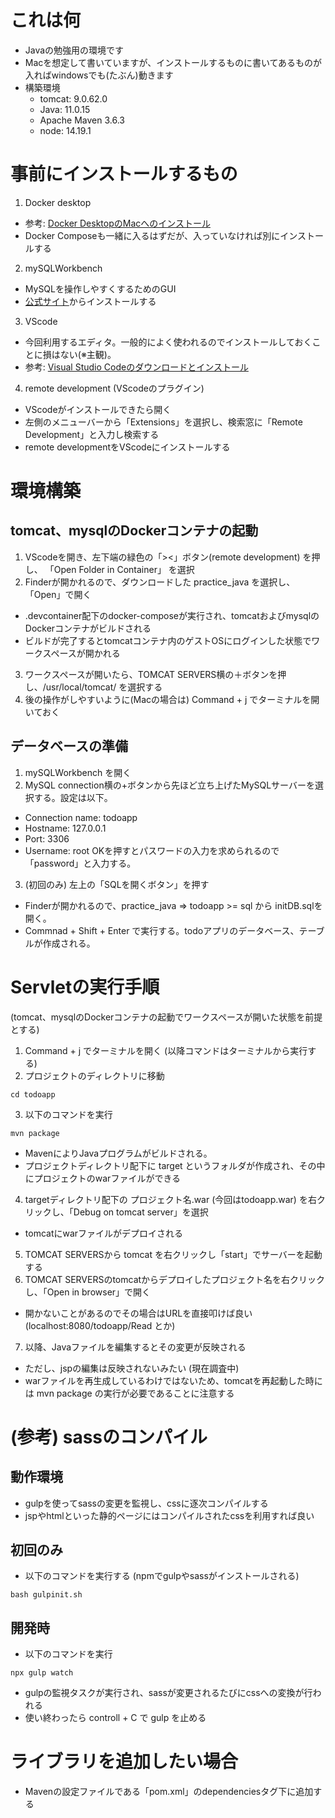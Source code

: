 # これは何
- Javaの勉強用の環境です
- Macを想定して書いていますが、インストールするものに書いてあるものが入ればwindowsでも(たぶん)動きます
- 構築環境
    - tomcat: 9.0.62.0
    - Java: 11.0.15
    - Apache Maven 3.6.3
    - node: 14.19.1
# 事前にインストールするもの
1. Docker desktop
- 参考: [Docker DesktopのMacへのインストール](https://matsuand.github.io/docs.docker.jp.onthefly/desktop/mac/install/)
- Docker Composeも一緒に入るはずだが、入っていなければ別にインストールする 
2. mySQLWorkbench
- MySQLを操作しやすくするためのGUI
- [公式サイト](https://www.mysql.com/jp/products/workbench/)からインストールする
3. VScode
- 今回利用するエディタ。一般的によく使われるのでインストールしておくことに損はない(※主観)。
- 参考: [Visual Studio Codeのダウンロードとインストール](https://www.javadrive.jp/vscode/install/index1.html) 
4. remote development (VScodeのプラグイン)
- VScodeがインストールできたら開く
- 左側のメニューバーから「Extensions」を選択し、検索窓に「Remote Development」と入力し検索する
- remote developmentをVScodeにインストールする

# 環境構築
## tomcat、mysqlのDockerコンテナの起動
1. VScodeを開き、左下端の緑色の「><」ボタン(remote development) を押し、 「Open Folder in Container」 を選択
2. Finderが開かれるので、ダウンロードした practice_java を選択し、「Open」で開く
- .devcontainer配下のdocker-composeが実行され、tomcatおよびmysqlのDockerコンテナがビルドされる
- ビルドが完了するとtomcatコンテナ内のゲストOSにログインした状態でワークスペースが開かれる
3. ワークスペースが開いたら、TOMCAT SERVERS横の＋ボタンを押し、/usr/local/tomcat/ を選択する
4. 後の操作がしやすいように(Macの場合は) Command + j でターミナルを開いておく
## データベースの準備
1. mySQLWorkbench を開く
2. MySQL connection横の+ボタンから先ほど立ち上げたMySQLサーバーを選択する。設定は以下。
- Connection name: todoapp
- Hostname: 127.0.0.1
- Port: 3306
- Username: root
OKを押すとパスワードの入力を求められるので「password」と入力する。

3. (初回のみ) 左上の「SQLを開くボタン」を押す
- Finderが開かれるので、practice_java => todoapp >= sql から initDB.sqlを開く。
- Commnad + Shift + Enter で実行する。todoアプリのデータベース、テーブルが作成される。

# Servletの実行手順
(tomcat、mysqlのDockerコンテナの起動でワークスペースが開いた状態を前提とする)
1. Command + j でターミナルを開く (以降コマンドはターミナルから実行する)
2. プロジェクトのディレクトリに移動
```
cd todoapp
```
3. 以下のコマンドを実行
```
mvn package
```
- MavenによりJavaプログラムがビルドされる。
- プロジェクトディレクトリ配下に target というフォルダが作成され、その中にプロジェクトのwarファイルができる
4. targetディレクトリ配下の プロジェクト名.war (今回はtodoapp.war) を右クリックし、「Debug on tomcat server」を選択
- tomcatにwarファイルがデプロイされる
5. TOMCAT SERVERSから tomcat を右クリックし「start」でサーバーを起動する
6. TOMCAT SERVERSのtomcatからデプロイしたプロジェクト名を右クリックし、「Open in browser」で開く
- 開かないことがあるのでその場合はURLを直接叩けば良い (localhost:8080/todoapp/Read とか)
7. 以降、Javaファイルを編集するとその変更が反映される
- ただし、jspの編集は反映されないみたい (現在調査中)
- warファイルを再生成しているわけではないため、tomcatを再起動した時には mvn package の実行が必要であることに注意する

# (参考) sassのコンパイル
## 動作環境
- gulpを使ってsassの変更を監視し、cssに逐次コンパイルする
- jspやhtmlといった静的ページにはコンパイルされたcssを利用すれば良い 
## 初回のみ
- 以下のコマンドを実行する (npmでgulpやsassがインストールされる)
```
bash gulpinit.sh
```
## 開発時
- 以下のコマンドを実行
```
npx gulp watch
```
- gulpの監視タスクが実行され、sassが変更されるたびにcssへの変換が行われる
- 使い終わったら controll + C で gulp を止める

# ライブラリを追加したい場合
- Mavenの設定ファイルである「pom.xml」のdependenciesタグ下に追加する